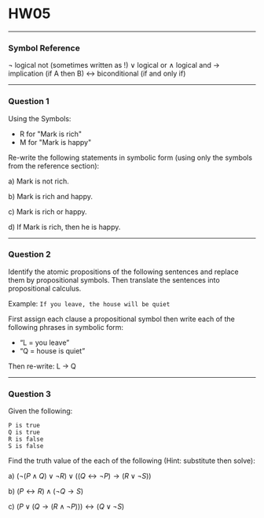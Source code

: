# HW05
---
### Symbol Reference
$\lnot$ logical not (sometimes written as !)
$\lor$ logical or
$\land$ logical and
$\rightarrow$ implication (if A then B)
$\leftrightarrow$ biconditional (if and only if)

---
### Question 1

Using the Symbols:
- R for "Mark is rich"
- M for "Mark is happy"

Re-write the following statements in symbolic form (using only the symbols from the reference section):

a) Mark is not rich.

b) Mark is rich and happy.

c) Mark is rich or happy.

d) If Mark is rich, then he is happy.

---
### Question 2

Identify the atomic propositions of the following sentences and replace them by propositional symbols. Then translate the sentences into propositional calculus.

Example:
`If you leave, the house will be quiet`

First assign each clause a propositional symbol then write each of the following phrases in symbolic form:
- “L = you leave” 
- “Q = house is quiet”

Then re-write: 
L $\rightarrow$ Q

---
### Question 3
Given the following:
```
P is true
Q is true
R is false
S is false
```

Find the truth value of the each of the following (Hint: substitute then solve):

a) $(\lnot (P \land Q) \lor \lnot R) \lor ((Q \leftrightarrow \lnot P) \rightarrow (R \lor \lnot S))$

b) $(P \leftrightarrow R) \land (\lnot Q \rightarrow S)$

c) $(P \lor (Q \rightarrow (R \land \lnot P))) \leftrightarrow (Q \lor \lnot S)$



